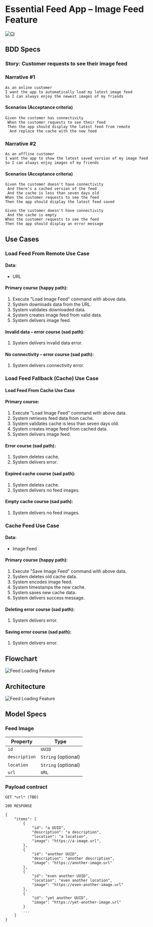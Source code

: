 # Essential Feed App – Image Feed Feature

[![CI](https://github.com/seunbanwo/EssentialFeed/actions/workflows/CI.yml/badge.svg)](https://github.com/seunbanwo/EssentialFeed/actions/workflows/CI.yml)

## BDD Specs

### Story: Customer requests to see their image feed

### Narrative #1

```
As an online customer
I want the app to automatically load my latest image feed
So I can always enjoy the newest images of my friends
```

#### Scenarios (Acceptance criteria)

```
Given the customer has connectivity
 When the customer requests to see their feed
 Then the app should display the latest feed from remote
  And replace the cache with the new feed
```

### Narrative #2

```
As an offline customer
I want the app to show the latest saved version of my image feed
So I can always enjoy images of my friends
```

#### Scenarios (Acceptance criteria)

```
Given the customer doesn't have connectivity
 And there’s a cached version of the feed
 And the cache is less than seven days old
When the customer requests to see the feed
Then the app should display the latest feed saved

Given the customer doesn't have connectivity
 And the cache is empty
When the customer requests to see the feed
Then the app should display an error message
```

## Use Cases

### Load Feed From Remote Use Case

#### Data:
- URL

#### Primary course (happy path):
1. Execute "Load Image Feed" command with above data.
2. System downloads data from the URL.
3. System validates downloaded data.
4. System creates image feed from valid data.
5. System delivers image feed.

#### Invalid data – error course (sad path):
1. System delivers invalid data error.

#### No connectivity – error course (sad path):
1. System delivers connectivity error.

### Load Feed Fallback (Cache) Use Case

#### Load Feed From Cache Use Case

#### Primary course:
1. Execute "Load Image Feed" command with above data.
2. System retrieves feed data from cache.
3. System validates cache is less than seven days old.
4. System creates image feed from cached data.
5. System delivers image feed.

#### Error course (sad path):
1. System deletes cache.
2. System delivers error.

#### Expired cache course (sad path): 
1. System deletes cache.
2. System delivers no feed images.

#### Empty cache course (sad path): 
1. System delivers no feed images.


### Cache Feed Use Case

#### Data:
- Image Feed

#### Primary course (happy path):
1. Execute "Save Image Feed" command with above data.
2. System deletes old cache data.
3. System encodes image feed.
4. System timestamps the new cache.
5. System saves new cache data.
6. System delivers success message.

#### Deleting error course (sad path):
1. System delivers error.

#### Saving error course (sad path):
1. System delivers error.

## Flowchart

![Feed Loading Feature](feed_flowchart.png)

## Architecture

![Feed Loading Feature](architecture.png)

## Model Specs

### Feed Image

| Property      | Type                |
|---------------|---------------------|
| `id`          | `UUID`              |
| `description` | `String` (optional) |
| `location`    | `String` (optional) |
| `url`         | `URL`               |

### Payload contract

```
GET *url* (TBD)

200 RESPONSE

{
	"items": [
		{
			"id": "a UUID",
			"description": "a description",
			"location": "a location",
			"image": "https://a-image.url",
		},
		{
			"id": "another UUID",
			"description": "another description",
			"image": "https://another-image.url"
		},
		{
			"id": "even another UUID",
			"location": "even another location",
			"image": "https://even-another-image.url"
		},
		{
			"id": "yet another UUID",
			"image": "https://yet-another-image.url"
		}
		...
	]
}
```
